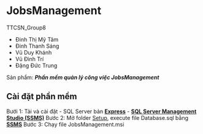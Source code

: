 # JobsManagement
TTCSN_Group8
- Đinh Thị Mỹ Tâm
- Đinh Thanh Sáng
- Vũ Duy Khánh
- Vũ Đình Trí
- Đặng Đức Trung

Sản phẩm: ___Phần mềm quản lý công việc JobsManagement___

## Cài đặt phần mềm
  Bưới 1: Tải và cài đặt 
    - SQL Server bản [__Express__](https://www.microsoft.com/en-us/sql-server/sql-server-downloads)
    - [__SQL Server Management Studio (SSMS)__](https://learn.microsoft.com/en-us/sql/ssms/download-sql-server-management-studio-ssms?view=sql-server-ver16)
  Bước 2: Mở folder [Setup](https://github.com/TrungDang143/TTCSN_N8_JobsManagement/tree/master/Setup), execute file Database.sql bằng [__SSMS__](https://learn.microsoft.com/en-us/sql/ssms/download-sql-server-management-studio-ssms?view=sql-server-ver16)
  Bước 3: Chạy file JobsManagement.msi
   
